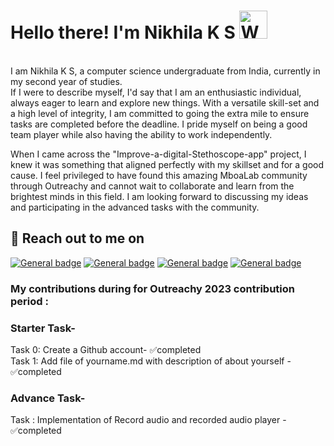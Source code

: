 <h1> Hello there! I'm Nikhila K S <img src="https://raw.githubusercontent.com/nixin72/nixin72/master/wave.gif" 
         alt="Waving hand animated gif"
         height="45"
         width="45" /></h1>
<br>
I am Nikhila K S, a computer science undergraduate from India, currently in my second year of studies. <br>
If I were to describe myself, I'd say that I am an enthusiastic individual, always eager to learn and explore new things. With a versatile skill-set and a high level of integrity, I am committed to going the extra mile to ensure tasks are completed before the deadline. I pride myself on being a good team player while also having the ability to work independently.

When I came across the "Improve-a-digital-Stethoscope-app" project, I knew it was something that aligned perfectly with my skillset and for a good cause. I feel privileged to have found this amazing MboaLab community through Outreachy and cannot wait to collaborate and learn from the brightest minds in this field. I am looking forward to discussing my ideas and participating in the advanced tasks with the community.<br>
## 📱 Reach out to me on
[![General badge](	https://img.shields.io/badge/Twitter-1DA1F2?style=for-the-badge&logo=twitter&logoColor=white)](https://twitter.com/nikhila_ks_)
[![General badge](https://img.shields.io/badge/Gmail-D14836?style=for-the-badge&logo=gmail&logoColor=white)](nikhila122btcse21@igdtuw.ac.in)
[![General badge](https://img.shields.io/badge/linkedin%20-%230077B5.svg?&style=for-the-badge&logo=linkedin&logoColor=white)](https://www.linkedin.com/in/know-nikhila-k-s/)
[![General badge](https://img.shields.io/badge/GitHub-181717.svg?style=for-the-badge&logo=GitHub&logoColor=white)](https://github.com/Nikhila-KS)


### My contributions during for Outreachy 2023 contribution period :
### Starter Task-
Task 0: Create a Github account- ✅completed<br>
Task 1: Add file of yourname.md with description of about yourself - ✅completed<br>
### Advance Task-
Task : Implementation of Record audio and recorded audio player - ✅completed

